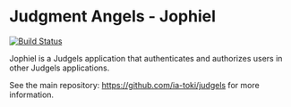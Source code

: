 # Judgment Angels - Jophiel

[![Build Status](https://travis-ci.org/ia-toki/judgels-jophiel.svg?branch=master)](https://travis-ci.org/ia-toki/judgels-jophiel)

Jophiel is a Judgels application that authenticates and authorizes users in other Judgels applications.

See the main repository: https://github.com/ia-toki/judgels for more information.
